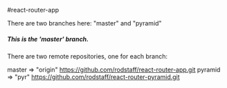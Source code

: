 #react-router-app

There are two branches here:  "master" and "pyramid"

#####  This is the 'master' branch.

There are two remote repositories, one for each branch:

master =>   "origin"	https://github.com/rodstaff/react-router-app.git
pyramid =>  "pyr"   	https://github.com/rodstaff/react-router-pyramid.git

